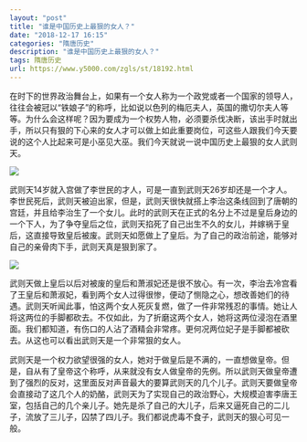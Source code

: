 ```yaml
---
layout: "post"
title: "谁是中国历史上最狠的女人？"
date: "2018-12-17 16:15"
categories: "隋唐历史"
description: "谁是中国历史上最狠的女人？"
tags: 隋唐历史
url: https://www.y5000.com/zgls/st/18192.html
---
```






在时下的世界政治舞台上，如果有一个女人称为一个政党或者一个国家的领导人，往往会被冠以“铁娘子”的称呼，比如说以色列的梅厄夫人，英国的撒切尔夫人等等。为什么会这样呢？因为要成为一个权势人物，必须要杀伐决断，该出手时就出手，所以只有狠的下心来的女人才可以做上如此重要岗位，可这些人跟我们今天要说的这个人比起来可是小巫见大巫。我们今天就说一说中国历史上最狠的女人武则天。

![](https://img.y5000.com/uploads/allimg/170330/1032092538-0.jpg)

武则天14岁就入宫做了李世民的才人，可是一直到武则天26岁却还是一个才人。李世民死后，武则天被迫出家，但是，武则天很快就搭上李治这条线回到了唐朝的宫廷，并且给李治生了一个女儿。此时的武则天在正式的名分上不过是皇后身边的一个下人，为了争夺皇后之位，武则天掐死了自己出生不久的女儿，并嫁祸于皇后，这直接导致皇后被废。武则天如愿做上了皇后。为了自己的政治前途，能够对自己的亲骨肉下手，武则天真是狠到家了。

![](https://img.y5000.com/uploads/allimg/170330/1032092132-1.jpg)

武则天做上皇后以后对被废的皇后和萧淑妃还是很不放心。有一次，李治去冷宫看了王皇后和萧淑妃，看到两个女人过得很惨，便动了恻隐之心，想改善她们的待遇。武则天听闻此事，怕这两个女人死灰复燃，做了一件非常残忍的事情。她让人将这两位的手脚都砍去。不仅如此，为了折磨这两个女人，她将这两位浸泡在酒里面。我们都知道，有伤口的人沾了酒精会非常疼。更何况两位妃子是手脚都被砍去。从这也可以看出武则天是一个非常狠的女人。

武则天是一个权力欲望很强的女人，她对于做皇后是不满的，一直想做皇帝。但是，自从有了皇帝这个称呼，从来就没有女人做皇帝的先例。所以武则天做皇帝遭到了强烈的反对，这里面反对声音最大的要算武则天的几个儿子。武则天要做皇帝会直接动了这几个人的奶酪，武则天为了实现自己的政治野心，大规模迫害李唐王室，包括自己的几个亲儿子。她先是杀了自己的大儿子，后来又逼死自己的二儿子，流放了三儿子，囚禁了四儿子。我们都说虎毒不食子，武则天的狠心可见一般。

